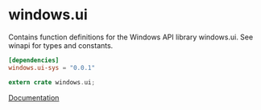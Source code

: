 # windows.ui #
Contains function definitions for the Windows API library windows.ui. See winapi for types and constants.

```toml
[dependencies]
windows.ui-sys = "0.0.1"
```

```rust
extern crate windows.ui;
```

[Documentation](https://retep998.github.io/doc/windows.ui/)
